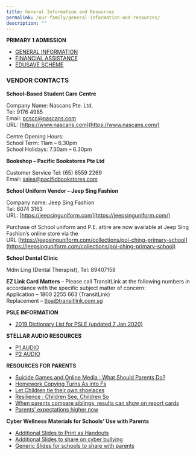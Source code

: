 ```yaml
---
title: General Information and Resources
permalink: /our-family/general-information-and-resources/
description: ""
---
```

**PRIMARY 1 ADMISSION**

*   [GENERAL INFORMATION](https://www.moe.gov.sg/education/admissions/primary-one-registration/)
*   [FINANCIAL ASSISTANCE](https://www.moe.gov.sg/education/financial-assistance)
*   [EDUSAVE SCHEME](https://www.moe.gov.sg/education/edusave)

### VENDOR CONTACTS

**School-Based Student Care Centre**

Company Name: Nascans Pte. Ltd.  <br>
Tel: 9176 4985  <br>
Email: [pcscc@nascans.com](mailto:pcscc@nascans.com)  <br>
URL: [https://www.nascans.com](https://www.nascans.com/)

Centre Opening Hours:  <br>
School Term: 11am – 6.30pm  <br>
School Holidays: 7.30am – 6.30pm

**Bookshop – Pacific Bookstores Pte Ltd**

Customer Service Tel: (65) 6559 2269 <br>
Email: sales@pacificbookstores.com

**School Uniform Vendor – Jeep Sing Fashion**

Company name: Jeep Sing Fashion  <br>
Tel: 6074 3163<br>
URL: [https://jeepsinguniform.com](https://jeepsinguniform.com/)

Purchase of School uniform and P.E. attire are now available at Jeep Sing Fashion’s online store via the URL [https://jeepsinguniform.com/collections/poi-ching-primary-school](https://jeepsinguniform.com/collections/poi-ching-primary-school)

**School Dental Clinic**

Mdm Ling (Dental Therapist), Tel: 89407158

**EZ Link Card Matters** – Please call TransitLink at the following numbers in accordance with the specific subject matter of concern: <br> 
Application – 1800 2255 663 (TransitLink)  <br>
Replacement – [tlpa@transitlink.com.sg](mailto:tlpa@transitlink.com.sg)

**PSLE INFORMATION**

* [2019 Dictionary List for PSLE (updated 7 Jan 2020)](/files/2019psledictlist_031220185877e9dade9e458a955510ad15b49c98.pdf)

**STELLAR AUDIO RESOURCES**

*   [P1 AUDIO](https://drive.google.com/drive/folders/0BwUYQqJ5nKu0Rk9IUGFXWmN6U1U?usp=sharing)
*   [P2 AUDIO](https://drive.google.com/drive/folders/0BwUYQqJ5nKu0dmdZcjhoMGNVMFE?usp=sharing)

**RESOURCES FOR PARENTS**

*   [Suicide Games and Online Media : What Should Parents Do?](https://www.schoolbag.sg/story/suicide-games-and-online-media-what-should-parents-do)
*   [Homework Copying Turns As into Fs](https://www.schoolbag.sg/story/homework-copying-turns-as-into-fs?utm_source=newsletter&utm_medium=referral&utm_campaign=2017-september)
*   [Let Children tie their own shoelaces](https://www.schoolbag.sg/story/let-children-tie-their-own-shoes?utm_source=newsletter&utm_medium=referral&utm_campaign=2017-september) 
*   [Resilience : Children See, Children So](https://www.schoolbag.sg/story/resilience-children-see-children-do)
*   [When parents compare siblings, results can show on report cards](http://www.straitstimes.com/singapore/education/when-parents-compare-siblings-results-can-show-on-report-cards)
*   [Parents’ expectations higher now](http://www.straitstimes.com/singapore/education/parents-expectations-higher-now)

**Cyber Wellness Materials for Schools’ Use with Parents**

*   [Additional Slides to Print as Handouts](https://drive.google.com/file/d/0B2uUdsTFiuj4S0NYV3gyU1cxWGM/view?usp=sharing)
*   [Additional Slides to share on cyber bullying](https://drive.google.com/file/d/0B2uUdsTFiuj4N3k4UlhlUmJhdzg/view?usp=sharing)
*   [Generic Slides for schools to share with parents](https://drive.google.com/file/d/0B2uUdsTFiuj4U0JBWnViQU4tdzA/view?usp=sharing)